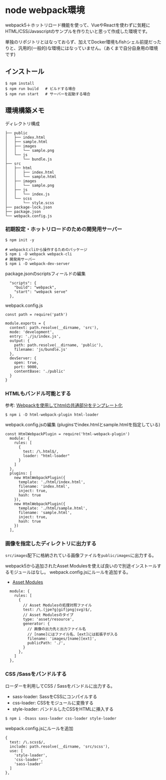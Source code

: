 
# node webpack環境
webpack5＋ホットリロード機能を使って、VueやReactを使わずに気軽にHTML/CSS/Javascriptのサンプルを作りたいと思って作成した環境です。

単独のリポジトリとはなっておらず、加えてDocker環境もfishシェル前提だったりと、汎用的(一般的)な環境にはなっていません。（あくまで自分自身用の環境です)

## インストール
```
$ npm install
$ npm run build   # ビルドする場合
$ npm run start   # サーバーを起動する場合
```

## 環境構築メモ
ディレクトリ構成
```
├── public
│   ├── index.html
│   ├── sample.html
│   ├── images
│   │   └── sample.png
│   └── js
│       └── bundle.js
├── src
│   ├── html
│   │   ├── index.html
│   │   └── sample.html
│   ├── images
│   │   └── sample.png
│   ├── js
│   │   └── index.js
│   └── scss
│       └── style.scss
├── package-lock.json
├── package.json
└── webpack.config.js
```

### 初期設定・ホットリロードのための開発用サーバー
```
$ npm init -y

# webpackとcliから操作するためのパッケージ
$ npm i -D webpack webpack-cli
# 開発用サーバー
$ npm i -D webpack-dev-server
```

package.jsonのscriptsフィールドの編集
```
  "scripts": {
    "build": "webpack",
    "start": "webpack serve"
  },
```

webpack.config.js
```
const path = require('path')

module.exports = {
  context: path.resolve(__dirname, 'src'),
  mode: 'development',
  entry: './js/index.js',
  output: {
    path: path.resolve(__dirname, 'public'),
    filename: 'js/bundle.js'
  },
  devServer: {
    open: true,
    port: 9000,
    contentBase: './public'
  }
}
```

### HTMLもバンドル可能とする
参考: [Webpackを使用してhtmlの共通部分をテンプレート化](https://chocolat5.com/tips/webpack-html-template/)

```
$ npm i -D html-webpack-plugin html-loader
```

webpack.config.jsの編集
(pluginsでindex.htmlとsample.htmlを指定している)
```
const HtmlWebpackPlugin = require('html-webpack-plugin')
  module: {
    rules: [
      {
        test: /\.html$/,
        loader: "html-loader"
      }
    ]
  },
  plugins: [
    new HtmlWebpackPlugin({
      template: './html/index.html',
      filename: 'index.html',
      inject: true,
      hash: true
    }),
    new HtmlWebpackPlugin({
      template: './html/sample.html',
      filename: 'sample.html',
      inject: true,
      hash: true
    })
  ],
```

### 画像を指定したディレクトリに出力する
<code>src/images</code>配下に格納されている画像ファイルを<code>public/images</code>に出力する。

webpack5から追加されたAsset Modulesを使えば良いので別途インストールするモジュールはなし。
webpack.config.jsにルールを追加する。
- [Asset Modules](https://webpack.js.org/guides/asset-modules/)

```
  module: {
    rules: [
      {
        // Asset Modulesの処理対照ファイル
        test: /\.(jpe?g|gif|png|svg)$/,
        // Asset Modulesのタイプ
        type: 'asset/resource',
        generator: {
          // 画像の出力先と出力ファイル名
          // [name]にはファイル名、[ext]には拡張子が入る
          filename: 'images/[name][ext]',
          publicPath: './',
        }
      },
    ]
  },
```

### CSS /Sassをバンドルする

ローダーを利用してCSS / Sassをバンドルに出力する。
- sass-loader: SassをCSSにコンパイルする
- css-loader: CSSをモジュールに変換する
- style-loader: バンドルしたCSSをHTMLに挿入する

```
$ npm i -Dsass sass-loader css-loader style-loader
```

webpack.config.jsにルールを追加
```
{
  test: /\.scss$/,
  include: path.resolve(__dirname, 'src/scss'),
  use: [
    'style-loader',
    'css-loader',
    'sass-loader'
  ]
},
```
